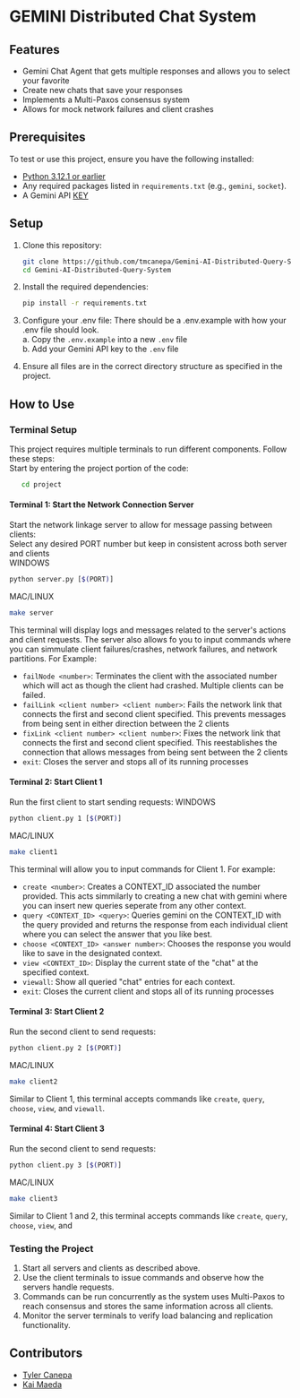# GEMINI Distributed Chat System

## Features
- Gemini Chat Agent that gets multiple responses and allows you to select your favorite
- Create new chats that save your responses
- Implements a Multi-Paxos consensus system
- Allows for mock network failures and client crashes

## Prerequisites

To test or use this project, ensure you have the following installed:

- [Python 3.12.1 or earlier](https://www.python.org/downloads/)  
- Any required packages listed in `requirements.txt` (e.g., `gemini`, `socket`).  
- A Gemini API [KEY](https://ai.google.dev/gemini-api/docs/api-key)  

## Setup

1. Clone this repository:
   ```bash
   git clone https://github.com/tmcanepa/Gemini-AI-Distributed-Query-System.git
   cd Gemini-AI-Distributed-Query-System
   ```

2. Install the required dependencies:
   ```bash
   pip install -r requirements.txt
   ```

3. Configure your .env file:
  There should be a .env.example with how your .env file should look.  
  a. Copy the `.env.example` into a new `.env` file  
  b. Add your Gemini API key to the `.env` file  


4. Ensure all files are in the correct directory structure as specified in the project.

## How to Use

### Terminal Setup
This project requires multiple terminals to run different components. Follow these steps:  
Start by entering the project portion of the code:  
```bash
   cd project
```

#### Terminal 1: Start the Network Connection Server
Start the network linkage server to allow for message passing between clients:  
Select any desired PORT number but keep in consistent across both server and clients  
WINDOWS  
```bash
python server.py [$(PORT)]
```
MAC/LINUX  
```bash
make server
```

This terminal will display logs and messages related to the server's actions and client requests.
The server also allows fo you to input commands where you can simmulate client failures/crashes, network failures, and network partitions. For Example:
- `failNode <number>`: Terminates the client with the associated number which will act as though the client had crashed. Multiple clients can be failed.
- `failLink <client number> <client number>`: Fails the network link that connects the first and second client specified. This prevents messages from being sent in either direction between the 2 clients
- `fixLink <client number> <client number>`: Fixes the network link that connects the first and second client specified. This reestablishes the connection that allows messages from being sent between the 2 clients 
- `exit`: Closes the server and stops all of its running processes


#### Terminal 2: Start Client 1
Run the first client to start sending requests:
WINDOWS
```bash
python client.py 1 [$(PORT)]
```
MAC/LINUX
```bash
make client1
```
This terminal will allow you to input commands for Client 1. For example:
- `create <number>`: Creates a CONTEXT_ID associated the number provided. This acts simmilarly to creating a new chat with gemini where you can insert new queries seperate from any other context.
- `query <CONTEXT_ID> <query>`: Queries gemini on the CONTEXT_ID with the query provided and returns the response from each individual client where you can select the answer that you like best. 
- `choose <CONTEXT_ID> <answer number>`: Chooses the response you would like to save in the designated context.
- `view <CONTEXT_ID>`: Display the current state of the "chat" at the specified context.
- `viewall`: Show all queried "chat" entries for each context.
- `exit`: Closes the current client and stops all of its running processes

#### Terminal 3: Start Client 2
Run the second client to send requests:
```bash
python client.py 2 [$(PORT)]
```
MAC/LINUX
```bash
make client2
```
Similar to Client 1, this terminal accepts commands like `create`, `query`, `choose`, `view`, and `viewall`.


#### Terminal 4: Start Client 3
Run the second client to send requests:
```bash
python client.py 3 [$(PORT)]
```
MAC/LINUX
```bash
make client3
```
Similar to Client 1 and 2, this terminal accepts commands like `create`, `query`, `choose`, `view`, and 

### Testing the Project

1. Start all servers and clients as described above.
2. Use the client terminals to issue commands and observe how the servers handle requests.
3. Commands can be run concurrently as the system uses Multi-Paxos to reach consensus and stores the same information across all clients. 
4. Monitor the server terminals to verify load balancing and replication functionality.

## Contributors
- [Tyler Canepa](https://github.com/tmcanepa)
- [Kai Maeda](https://github.com/kai-maeda)

